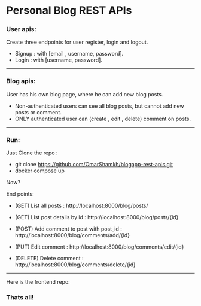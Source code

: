# Personal Blog REST APIs

### User apis:
Create three endpoints for user register, login and logout.

* Signup : with [email , username, password].
* Login : with [username, password].
**************************
### Blog apis:

User has his own blog page, where he can add new blog posts.
- Non-authenticated users can see all blog posts, but cannot add new posts or comment.
- ONLY authenticated user can (create , edit , delete) comment on posts.

****************************

### Run:

Just Clone the repo :
* git clone https://github.com/OmarShamkh/blogapp-rest-apis.git
* docker compose up

Now? 

End points:

* (GET) List all posts : http://localhost:8000/blog/posts/

* (GET) List post details by id : http://localhost:8000/blog/posts/{id}

* (POST) Add comment to post with post_id : http://localhost:8000/blog/comments/add/{id}

* (PUT) Edit comment : http://localhost:8000/blog/comments/edit/{id}

* (DELETE) Delete comment : http://localhost:8000/blog/comments/delete/{id}

****************************************************
Here is the frontend repo:


### Thats all!
